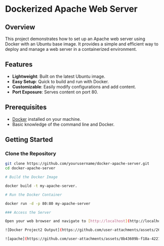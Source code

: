 # Dockerized Apache Web Server

## Overview

This project demonstrates how to set up an Apache web server using Docker with an Ubuntu base image. It provides a simple and efficient way to deploy and manage a web server in a containerized environment.

## Features

- **Lightweight**: Built on the latest Ubuntu image.
- **Easy Setup**: Quick to build and run with Docker.
- **Customizable**: Easily modify configurations and add content.
- **Port Exposure**: Serves content on port 80.

## Prerequisites

- [Docker](https://www.docker.com/get-started) installed on your machine.
- Basic knowledge of the command line and Docker.

## Getting Started

### Clone the Repository

```bash
git clone https://github.com/yourusername/docker-apache-server.git
cd docker-apache-server

# Build the Docker Image

docker build -t my-apache-server.

# Run the Docker Container

docker run -d -p 80:80 my-apache-server

### Access the Server

Open your web browser and navigate to [http://localhost](http://localhost) to see your Apache server running.

![Docker Project2 Output](https://github.com/user-attachments/assets/26e5b88b-67b3-4782-9a5d-f7f501031a06)

![apache](https://github.com/user-attachments/assets/8b43609b-f18a-4221-b40a-ac75ff399247)


